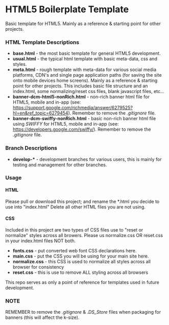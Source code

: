 # HTML5 Boilerplate Template

Basic template for HTML5. Mainly as a reference &amp; starting point for other projects.

### HTML Template Descriptions

- __base.html__ - the most basic template for general HTML5 development.
- __usual.html__ - the typical html template with basic meta-data, css and styles.
- __meta.html__ - rough template with meta-data for various social media platforms, CDN's and single page application paths (for saving the site onto mobile devices home screens). Mainly as a reference & starting point for other projects. This includes basic file structure and an index.html, some normalizing/reset css files, blank javascript files, etc...
- __banner-dcm-html5-nonRich.html__ -  non-rich banner html file for HTML5, mobile and in-app (see: https://support.google.com/richmedia/answer/6279525?hl=en&ref_topic=6279454). Remember to remove the *.gitignore* file.
- __banner-dcm-swiffy-nonRich.html__ - basic non-rich banner html file using *SWIFFY* for HTML5, mobile and in-app (see: https://developers.google.com/swiffy/). Remember to remove the *.gitignore* file.

### Branch Descriptions
- __develop-*__ - development branches for various users, this is mainly for testing and management for other branches.

### Usage

#### HTML
Please pull or download this project; and rename the *.html you decide to use into "index.html" 
Delete all other HTML files you are not using.

#### CSS
Included in this project are two types of CSS files use to "reset or normalize" styles across all browers. Please us normalize.css OR reset.css in your index.html files NOT both.

- __fonts.css__ - put converted web font CSS declarations here.
- __main.css__ - put the CSS you will be using for your main site here.
- __normalize.css__ - this CSS is used to normalize all styles across all browser for consistency
- __reset.css__ - this is use to remove ALL styling across all browsers

This repo serves as only a point of reference for templates used in future development. 

### NOTE
REMEMBER to remove the *.gitignore* & *.DS_Store* files when packaging for banners (this will affect the k-size).
